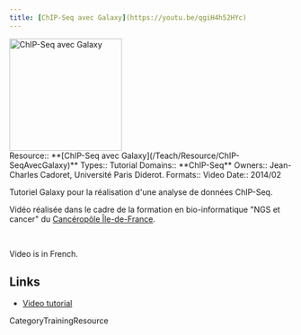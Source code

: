 ```yaml
---
title: [ChIP-Seq avec Galaxy](https://youtu.be/qgiH4h52HYc)
---
```

<div class='center'>
<a href='https://youtu.be/qgiH4h52HYc'><img src='/ChIP-SeqAvecGalaxyVideo.png' alt='ChIP-Seq avec Galaxy' height="200" /></a>
</div>





<div class='deploymentbox'>
 Resource:: **[ChIP-Seq avec Galaxy](/Teach/Resource/ChIP-SeqAvecGalaxy)**
 Types:: Tutorial
 Domains:: **ChIP-Seq** 
 Owners:: Jean-Charles Cadoret, Université Paris Diderot.
 Formats:: Video
 Date:: 2014/02
</div>

Tutoriel Galaxy pour la réalisation d'une analyse de données ChIP-Seq.

Vidéo réalisée dans le cadre de la formation en bio-informatique "NGS et cancer" du [Cancéropôle Île-de-France](http://www.canceropole-idf.fr/).

<br />

Video is in French.  

## Links

* [Video  tutorial](https://youtu.be/qgiH4h52HYc)

CategoryTrainingResource
